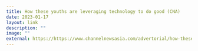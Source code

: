 ```yaml
---
title: How these youths are leveraging technology to do good (CNA)
date: 2023-01-17
layout: link
description: ""
image: ""
external: https://https://www.channelnewsasia.com/advertorial/how-these-youths-are-leveraging-tech-do-good-3192001
---
```






